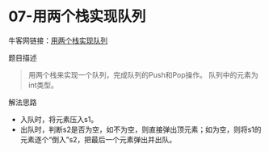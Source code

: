 # 07-用两个栈实现队列

牛客网链接：[用两个栈实现队列](http://www.nowcoder.com/practice/54275ddae22f475981afa2244dd448c6?tpId=13&tqId=11158&rp=1&ru=/ta/coding-interviews&qru=/ta/coding-interviews/question-rankingg)

题目描述

> 用两个栈来实现一个队列，完成队列的Push和Pop操作。 队列中的元素为int类型。



解法思路

- 入队时，将元素压入s1。
- 出队时，判断s2是否为空，如不为空，则直接弹出顶元素；如为空，则将s1的元素逐个“倒入”s2，把最后一个元素弹出并出队。

